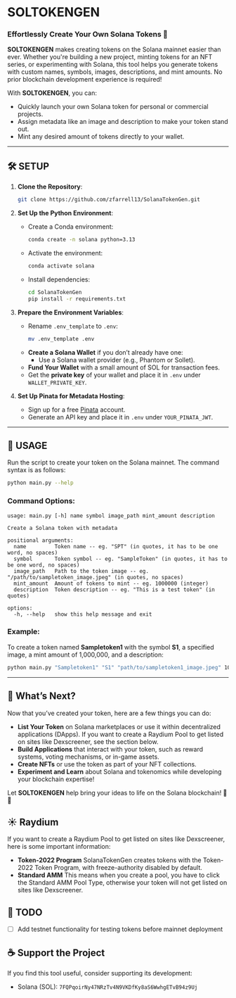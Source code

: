 # SOLTOKENGEN

### Effortlessly Create Your Own Solana Tokens 🌟

**SOLTOKENGEN** makes creating tokens on the Solana mainnet easier than ever. Whether you're building a new project, minting tokens for an NFT series, or experimenting with Solana, this tool helps you generate tokens with custom names, symbols, images, descriptions, and mint amounts. No prior blockchain development experience is required!

With **SOLTOKENGEN**, you can:
- Quickly launch your own Solana token for personal or commercial projects.
- Assign metadata like an image and description to make your token stand out.
- Mint any desired amount of tokens directly to your wallet.

---

## 🛠️ SETUP

1. **Clone the Repository**:
   ```bash
   git clone https://github.com/zfarrell13/SolanaTokenGen.git
   ```
   
2. **Set Up the Python Environment**:
   - Create a Conda environment:
     ```bash
     conda create -n solana python=3.13
     ```
   - Activate the environment:
     ```bash
     conda activate solana
     ```
   - Install dependencies:
     ```bash
     cd SolanaTokenGen
     pip install -r requirements.txt
     ```

3. **Prepare the Environment Variables**:
   - Rename `.env_template` to `.env`:
     ```bash
     mv .env_template .env
     ```
   - **Create a Solana Wallet** if you don’t already have one:
     - Use a Solana wallet provider (e.g., Phantom or Sollet).
   - **Fund Your Wallet** with a small amount of SOL for transaction fees.
   - Get the **private key** of your wallet and place it in `.env` under `WALLET_PRIVATE_KEY`.

4. **Set Up Pinata for Metadata Hosting**:
   - Sign up for a free [Pinata](https://www.pinata.cloud/) account.
   - Generate an API key and place it in `.env` under `YOUR_PINATA_JWT`.

---

## 🚀 USAGE

Run the script to create your token on the Solana mainnet. The command syntax is as follows:

```bash
python main.py --help
```

### Command Options:
```text
usage: main.py [-h] name symbol image_path mint_amount description

Create a Solana token with metadata

positional arguments:
  name         Token name -- eg. "SPT" (in quotes, it has to be one word, no spaces)
  symbol       Token symbol -- eg. "SampleToken" (in quotes, it has to be one word, no spaces)
  image_path   Path to the token image -- eg. "/path/to/sampletoken_image.jpeg" (in quotes, no spaces)
  mint_amount  Amount of tokens to mint -- eg. 1000000 (integer)
  description  Token description -- eg. "This is a test token" (in quotes)

options:
  -h, --help   show this help message and exit
```

### Example:
To create a token named **Sampletoken1** with the symbol **S1**, a specified image, a mint amount of 1,000,000, and a description:

```bash
python main.py "Sampletoken1" "S1" "path/to/sampletoken1_image.jpeg" 1000000 "This is a test token"
```

---

## 🎉 What’s Next?

Now that you’ve created your token, here are a few things you can do:
- **List Your Token** on Solana marketplaces or use it within decentralized applications (DApps). If you want to create a Raydium Pool to get listed on sites like Dexscreener, see the section below.
- **Build Applications** that interact with your token, such as reward systems, voting mechanisms, or in-game assets.
- **Create NFTs** or use the token as part of your NFT collections.
- **Experiment and Learn** about Solana and tokenomics while developing your blockchain expertise!

Let **SOLTOKENGEN** help bring your ideas to life on the Solana blockchain! 🚀✨

## ☀ Raydium

If you want to create a Raydium Pool to get listed on sites like Dexscreener, here is some important information:
- **Token-2022 Program** SolanaTokenGen creates tokens with the Token-2022 Token Program, with freeze-authority disabled by default.
- **Standard AMM** This means when you create a pool, you have to click the Standard AMM Pool Type, otherwise your token will not get listed on sites like Dexscreener.


## 📝 TODO

- [ ] Add testnet functionality for testing tokens before mainnet deployment

## ☕ Support the Project

If you find this tool useful, consider supporting its development:

- Solana (SOL): `7FQPqoirNy47NRzTv4N9VKDfKy8aS6WwhgETvB94z9Uj`
